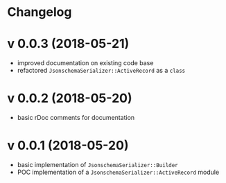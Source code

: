 # Changelog

# v 0.0.3 (2018-05-21)

- improved documentation on existing code base
- refactored `JsonschemaSerializer::ActiveRecord` as a `class`

# v 0.0.2 (2018-05-20)

- basic rDoc comments for documentation

# v 0.0.1 (2018-05-20)

- basic implementation of `JsonschemaSerializer::Builder`
- POC implementation of a `JsonschemaSerializer::ActiveRecord` module
